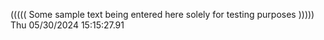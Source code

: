 ((((( Some sample text being entered here solely for testing purposes ))))) Thu 05/30/2024 15:15:27.91
